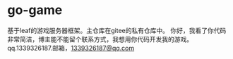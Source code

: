 # go-game
基于leaf的游戏服务器框架。主仓库在gitee的私有仓库中。
你好，我看了你代码非常简洁，博主能不能留个联系方式，我想用你代码开发我的游戏。qq.1339326187.邮箱，1339326187@qq.com
